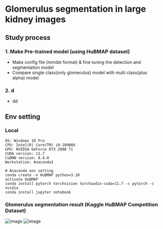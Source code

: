 # Glomerulus segmentation in large kidney images
## Study process
### 1. Make Pre-trained model (using HuBMAP dataset)
- Make config file (mmdet format) & fine tuning the detection and segmentation model
- Compare single class(only glomerulus) model with multi class(plus alpha) model
### 2. d
- dd
## Env setting
### Local
```
OS: Windows 10 Pro
CPU: Intel(R) Core(TM) i9-10900X 
GPU: NVIDIA GeForce RTX 2080 Ti
CUDA version: 11.7
CuDNN version: 8.4.0
Workstation: Anaconda3
```
```
# Anaconda env setting
conda create -n HuBMAP python=3.10
activate HuBMAP
conda install pytorch torchvision torchaudio-cuda=11.7 -c pytorch -c nvidia
conda install jupyter notebook
```
### Glomerulus segmentation result (Kaggle HuBMAP Competition Dataset)
![image](https://github.com/SCH-YcHan/Glomer/assets/113504815/14bd08fd-62c7-4097-a3d6-130d00584bf2)
![image](https://github.com/SCH-YcHan/Glomer/assets/113504815/138dc0df-81f9-4515-8b53-00c4fd4a8c8f)



